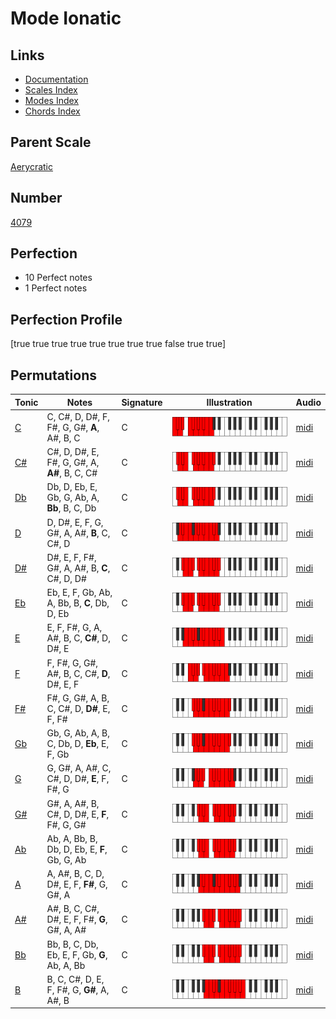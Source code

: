 # Mode Ionatic

## Links

- [Documentation](index.md)
- [Scales Index](Scales.md)
- [Modes Index](Modes.md)
- [Chords Index](Chords.md)

## Parent Scale

[Aerycratic](ScaleAerycratic.md)

## Number

[4079](https://ianring.com/musictheory/scales/4079)

## Perfection

- 10 Perfect notes
- 1 Perfect notes

## Perfection Profile

[true true true true true true true true false true true]

## Permutations

| Tonic | Notes | Signature | Illustration | Audio |
|-------|-------|-----------|--------------|-------|
| [C](ModeCNaturalIonatic.md) | C, C#, D, D#, F, F#, G, G#, **A**, A#, B, C | C | ![CNaturalIonatic](ModeCNaturalIonatic.png) | [midi](https://github.com/edipermadi/music/blob/main/docs/ModeCNaturalIonatic.mid?raw=true) |
| [C#](ModeCSharpIonatic.md) | C#, D, D#, E, F#, G, G#, A, **A#**, B, C, C# | C | ![CSharpIonatic](ModeCSharpIonatic.png) | [midi](https://github.com/edipermadi/music/blob/main/docs/ModeCSharpIonatic.mid?raw=true) |
| [Db](ModeDFlatIonatic.md) | Db, D, Eb, E, Gb, G, Ab, A, **Bb**, B, C, Db | C | ![DFlatIonatic](ModeDFlatIonatic.png) | [midi](https://github.com/edipermadi/music/blob/main/docs/ModeDFlatIonatic.mid?raw=true) |
| [D](ModeDNaturalIonatic.md) | D, D#, E, F, G, G#, A, A#, **B**, C, C#, D | C | ![DNaturalIonatic](ModeDNaturalIonatic.png) | [midi](https://github.com/edipermadi/music/blob/main/docs/ModeDNaturalIonatic.mid?raw=true) |
| [D#](ModeDSharpIonatic.md) | D#, E, F, F#, G#, A, A#, B, **C**, C#, D, D# | C | ![DSharpIonatic](ModeDSharpIonatic.png) | [midi](https://github.com/edipermadi/music/blob/main/docs/ModeDSharpIonatic.mid?raw=true) |
| [Eb](ModeEFlatIonatic.md) | Eb, E, F, Gb, Ab, A, Bb, B, **C**, Db, D, Eb | C | ![EFlatIonatic](ModeEFlatIonatic.png) | [midi](https://github.com/edipermadi/music/blob/main/docs/ModeEFlatIonatic.mid?raw=true) |
| [E](ModeENaturalIonatic.md) | E, F, F#, G, A, A#, B, C, **C#**, D, D#, E | C | ![ENaturalIonatic](ModeENaturalIonatic.png) | [midi](https://github.com/edipermadi/music/blob/main/docs/ModeENaturalIonatic.mid?raw=true) |
| [F](ModeFNaturalIonatic.md) | F, F#, G, G#, A#, B, C, C#, **D**, D#, E, F | C | ![FNaturalIonatic](ModeFNaturalIonatic.png) | [midi](https://github.com/edipermadi/music/blob/main/docs/ModeFNaturalIonatic.mid?raw=true) |
| [F#](ModeFSharpIonatic.md) | F#, G, G#, A, B, C, C#, D, **D#**, E, F, F# | C | ![FSharpIonatic](ModeFSharpIonatic.png) | [midi](https://github.com/edipermadi/music/blob/main/docs/ModeFSharpIonatic.mid?raw=true) |
| [Gb](ModeGFlatIonatic.md) | Gb, G, Ab, A, B, C, Db, D, **Eb**, E, F, Gb | C | ![GFlatIonatic](ModeGFlatIonatic.png) | [midi](https://github.com/edipermadi/music/blob/main/docs/ModeGFlatIonatic.mid?raw=true) |
| [G](ModeGNaturalIonatic.md) | G, G#, A, A#, C, C#, D, D#, **E**, F, F#, G | C | ![GNaturalIonatic](ModeGNaturalIonatic.png) | [midi](https://github.com/edipermadi/music/blob/main/docs/ModeGNaturalIonatic.mid?raw=true) |
| [G#](ModeGSharpIonatic.md) | G#, A, A#, B, C#, D, D#, E, **F**, F#, G, G# | C | ![GSharpIonatic](ModeGSharpIonatic.png) | [midi](https://github.com/edipermadi/music/blob/main/docs/ModeGSharpIonatic.mid?raw=true) |
| [Ab](ModeAFlatIonatic.md) | Ab, A, Bb, B, Db, D, Eb, E, **F**, Gb, G, Ab | C | ![AFlatIonatic](ModeAFlatIonatic.png) | [midi](https://github.com/edipermadi/music/blob/main/docs/ModeAFlatIonatic.mid?raw=true) |
| [A](ModeANaturalIonatic.md) | A, A#, B, C, D, D#, E, F, **F#**, G, G#, A | C | ![ANaturalIonatic](ModeANaturalIonatic.png) | [midi](https://github.com/edipermadi/music/blob/main/docs/ModeANaturalIonatic.mid?raw=true) |
| [A#](ModeASharpIonatic.md) | A#, B, C, C#, D#, E, F, F#, **G**, G#, A, A# | C | ![ASharpIonatic](ModeASharpIonatic.png) | [midi](https://github.com/edipermadi/music/blob/main/docs/ModeASharpIonatic.mid?raw=true) |
| [Bb](ModeBFlatIonatic.md) | Bb, B, C, Db, Eb, E, F, Gb, **G**, Ab, A, Bb | C | ![BFlatIonatic](ModeBFlatIonatic.png) | [midi](https://github.com/edipermadi/music/blob/main/docs/ModeBFlatIonatic.mid?raw=true) |
| [B](ModeBNaturalIonatic.md) | B, C, C#, D, E, F, F#, G, **G#**, A, A#, B | C | ![BNaturalIonatic](ModeBNaturalIonatic.png) | [midi](https://github.com/edipermadi/music/blob/main/docs/ModeBNaturalIonatic.mid?raw=true) |
